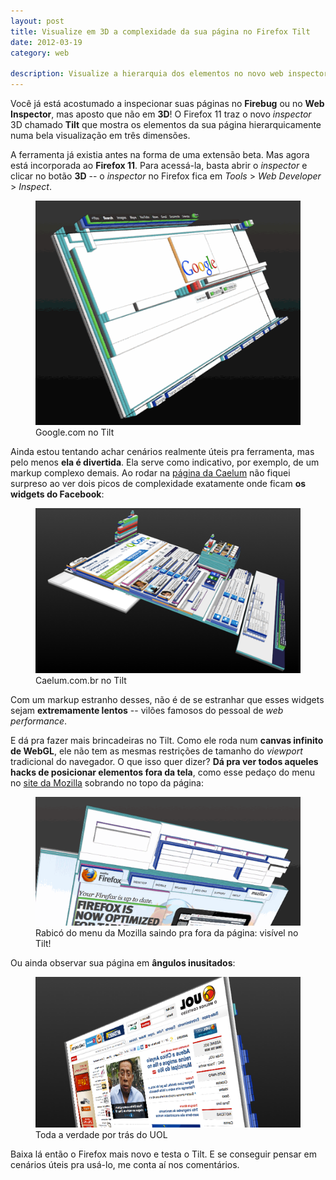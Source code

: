 ```yaml
---
layout: post
title: Visualize em 3D a complexidade da sua página no Firefox Tilt
date: 2012-03-19
category: web

description: Visualize a hierarquia dos elementos no novo web inspector do Firefox 11
---
```


Você já está acostumado a inspecionar suas páginas no **Firebug** ou no **Web Inspector**, mas aposto que não em **3D**! O Firefox 11 traz o novo *inspector* 3D chamado **Tilt** que mostra os elementos da sua página hierarquicamente numa bela visualização em três dimensões.

A ferramenta já existia antes na forma de uma extensão beta. Mas agora está incorporada ao **Firefox 11**. Para acessá-la, basta abrir o *inspector* e clicar no botão **3D** -- o *inspector* no Firefox fica em *Tools* > *Web Developer* > *Inspect*.

<figure>
	<img src="/img/posts/firefox-tilt/googlecom.png" alt="Google.com no Tilt">
	<figcaption>Google.com no Tilt</figcaption>
</figure>

Ainda estou tentando achar cenários realmente úteis pra ferramenta, mas pelo menos **ela é divertida**. Ela serve como indicativo, por exemplo, de um markup complexo demais. Ao rodar na [página da Caelum](http://www.caelum.com.br) não fiquei surpreso ao ver dois picos de complexidade exatamente onde ficam **os widgets do Facebook**:

<figure>
	<img src="/img/posts/firefox-tilt/caelumcombr.png" alt="Caelum.com.br no Tilt">
	<figcaption>Caelum.com.br no Tilt</figcaption>
</figure>

Com um markup estranho desses, não é de se estranhar que esses widgets sejam **extremamente lentos** -- vilões famosos do pessoal de *web performance*.

E dá pra fazer mais brincadeiras no Tilt. Como ele roda num **canvas infinito de WebGL**, ele não tem as mesmas restrições de tamanho do *viewport* tradicional do navegador. O que isso quer dizer? **Dá pra ver todos aqueles hacks de posicionar elementos fora da tela**, como esse pedaço do menu no [site da Mozilla](http://mozilla.org) sobrando no topo da página:

<figure>
	<img src="/img/posts/firefox-tilt/mozillaorg.png" alt="Mozilla.org no Tilt">
	<figcaption>Rabicó do menu da Mozilla saindo pra fora da página: visível no Tilt!</figcaption>
</figure>

Ou ainda observar sua página em **ângulos inusitados**:

<figure>
	<img src="/img/posts/firefox-tilt/uolcombr.png" alt="Uol.com.br por trás">
	<figcaption>Toda a verdade por trás do UOL</figcaption>
</figure>

Baixa lá então o Firefox mais novo e testa o Tilt. E se conseguir pensar em cenários úteis pra usá-lo, me conta aí nos comentários.
